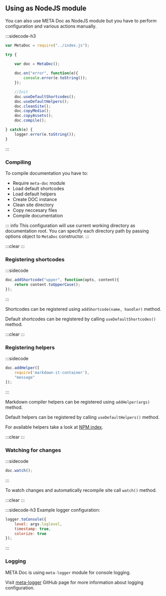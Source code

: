 ## Using as NodeJS module

You can also use META Doc as NodeJS module but you have to perform configuration and various actions manually.

:::sidecode-h3
```javascript
var MetaDoc = require("../index.js");

try {
	
	var doc = MetaDoc();

	doc.on("error", function(e){
		console.error(e.toString());
	});

	//Init
	doc.useDefaultShortcodes();
	doc.useDefaultHelpers();
	doc.cleanSite();
	doc.copyMedia();
	doc.copyAssets();
	doc.compile();

} catch(e) {
	logger.error(e.toString());
}
```
:::

### Compiling

To compile documentation you have to:

- Require `meta-doc` module
- Load default shortcodes
- Load default helpers
- Create DOC instance
- Clean site directory
- Copy neccesary files
- Compile documentation

::: info
This configuration will use current working directory as documentation root. You can specify each directory path by passing options object to `MetaDoc` constructor.
:::

:::clear :::

### Registering shortcodes

:::sidecode
```javascript
doc.addShortcode("upper", function(opts, content){
	return content.toUpperCase();
});
```
:::

Shortcodes can be registered using `addShortcode(name, handler)` method.

Default shortcodes can be registered by calling `useDefaultShortcodes()` method.

:::clear :::

### Registering helpers

:::sidecode
```javascript
doc.addHelper([
	require('markdown-it-container'),
	"message"
]);
```
:::

Markdown compiler helpers can be registered using `addHelper(args)` method.

Default helpers can be registered by calling `useDefaultHelpers()` method.

For available helpers take a look at [NPM index](https://www.npmjs.com/browse/keyword/markdown-it-plugin).

:::clear :::

### Watching for changes

:::sidecode
```javascript
doc.watch();
```
:::

To watch changes and automatically recompile site call `watch()` method.

:::clear :::

:::sidecode-h3
Example logger configuration:

```javascript
logger.toConsole({
    level: args.loglevel,
    timestamp: true,
    colorize: true
});
```
:::

### Logging

META Doc is using `meta-logger` module for console logging.

Visit [meta-logger](https://github.com/metaplatform/meta-logger) GitHub page for more information about logging configuration.